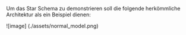 Um das Star Schema zu demonstrieren soll die folgende herkömmliche Architektur als ein Beispiel dienen:

![image] (./assets/normal_model.png)

